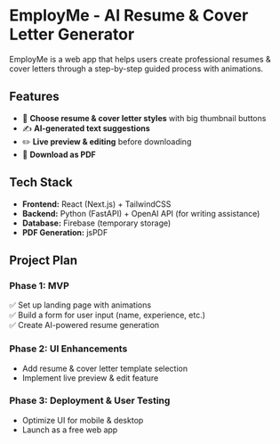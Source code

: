 # EmployMe - AI Resume & Cover Letter Generator  

EmployMe is a web app that helps users create professional resumes & cover letters through a step-by-step guided process with animations.  

## Features  
- 🎨 **Choose resume & cover letter styles** with big thumbnail buttons  
- ✍️ **AI-generated text suggestions**  
- ✏️ **Live preview & editing** before downloading  
- 📄 **Download as PDF**  

## Tech Stack  
- **Frontend:** React (Next.js) + TailwindCSS  
- **Backend:** Python (FastAPI) + OpenAI API (for writing assistance)  
- **Database:** Firebase (temporary storage)  
- **PDF Generation:** jsPDF  

## Project Plan  
### **Phase 1: MVP**  
✅ Set up landing page with animations  
✅ Build a form for user input (name, experience, etc.)  
✅ Create AI-powered resume generation  

### **Phase 2: UI Enhancements**  
- Add resume & cover letter template selection  
- Implement live preview & edit feature  

### **Phase 3: Deployment & User Testing**  
- Optimize UI for mobile & desktop  
- Launch as a free web app  
